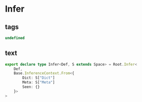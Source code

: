 # Infer

## tags

```ts
undefined
```

## text

```ts
export declare type Infer<Def, S extends Space> = Root.Infer<
    Def,
    Base.InferenceContext.From<{
        Dict: S["Dict"]
        Meta: S["Meta"]
        Seen: {}
    }>
>
```
